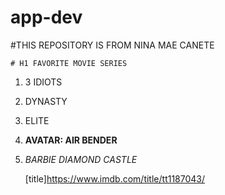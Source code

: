 # app-dev


#THIS REPOSITORY IS FROM NINA MAE CANETE

	# H1 FAVORITE MOVIE SERIES
  
1. 3 IDIOTS
2. DYNASTY
3. ELITE
4. **AVATAR: AIR BENDER** 
5. *BARBIE DIAMOND CASTLE*


	[title]https://www.imdb.com/title/tt1187043/
  
  
